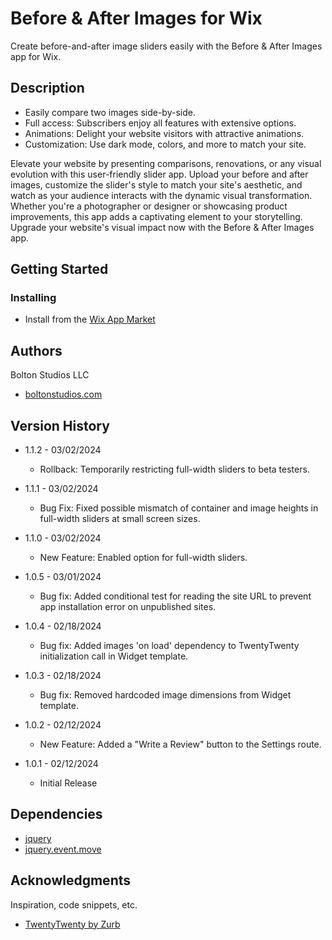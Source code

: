# Before & After Images for Wix

Create before-and-after image sliders easily with the Before & After Images app for Wix.

## Description

* Easily compare two images side-by-side.
* Full access: Subscribers enjoy all features with extensive options.
* Animations: Delight your website visitors with attractive animations.
* Customization: Use dark mode, colors, and more to match your site.

Elevate your website by presenting comparisons, renovations, or any visual evolution with this user-friendly slider app. Upload your before and after images, customize the slider's style to match your site's aesthetic, and watch as your audience interacts with the dynamic visual transformation. Whether you're a photographer or designer or showcasing product improvements, this app adds a captivating element to your storytelling. Upgrade your website's visual impact now with the Before & After Images app.

## Getting Started

### Installing

* Install from the [Wix App Market](https://www.wix.com/app-market/before-after-images/)

## Authors

Bolton Studios LLC
* [boltonstudios.com](https://www.boltonstudios.com/)

## Version History
* 1.1.2 - 03/02/2024
    * Rollback: Temporarily restricting full-width sliders to beta testers.

* 1.1.1 - 03/02/2024
    * Bug Fix: Fixed possible mismatch of container and image heights in full-width sliders at small screen sizes.

* 1.1.0 - 03/02/2024
    * New Feature: Enabled option for full-width sliders.

* 1.0.5 - 03/01/2024
    * Bug fix: Added conditional test for reading the site URL to prevent app installation error on unpublished sites.

* 1.0.4 - 02/18/2024
    * Bug fix: Added images 'on load' dependency to TwentyTwenty initialization call in Widget template.

* 1.0.3 - 02/18/2024
    * Bug fix: Removed hardcoded image dimensions from Widget template.

* 1.0.2 - 02/12/2024
    * New Feature: Added a "Write a Review" button to the Settings route.

* 1.0.1 - 02/12/2024
    * Initial Release

## Dependencies
* [jquery](http://jquery.com/)
* [jquery.event.move](https://github.com/stephband/jquery.event.move)

## Acknowledgments

Inspiration, code snippets, etc.

* [TwentyTwenty by Zurb](https://github.com/zurb/twentytwenty/)
